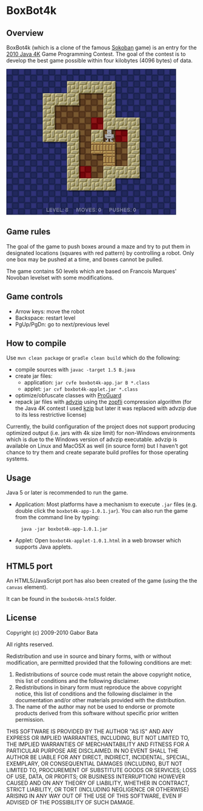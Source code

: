 BoxBot4k
========

Overview
--------
BoxBot4k (which is a clone of the famous [Sokoban](http://en.wikipedia.org/wiki/Sokoban) game) is an entry for the [2010 Java 4K](http://www.java4k.com/index.php?action=games&method=view&gid=281) Game Programming Contest. The goal of the contest is to develop the best game possible within four kilobytes (4096 bytes) of data.

![BoxBot4k](https://raw.githubusercontent.com/gaborbata/boxbot4k/master/resources/boxbot4k-capture.gif)

Game rules
----------
The goal of the game to push boxes around a maze and try to put them in designated locations (squares with red pattern) by controlling a robot. Only one box may be pushed at a time, and boxes cannot be pulled.

The game contains 50 levels which are based on Francois Marques' Novoban levelset with some modifications.

Game controls
-------------
* Arrow keys: move the robot
* Backspace: restart level
* PgUp/PgDn: go to next/previous level

How to compile
--------------
Use `mvn clean package` or `gradle clean build` which do the following:

* compile sources with `javac -target 1.5 B.java`
* create jar files:
    * application: `jar cvfe boxbot4k-app.jar B *.class`
    * applet: `jar cvf boxbot4k-applet.jar *.class`
* optimize/obfuscate classes with [ProGuard](http://proguard.sourceforge.net/)
* repack jar files with [advzip](http://advancemame.sourceforge.net/comp-readme.html) using the [zopfli](https://github.com/google/zopfli) compression algorithm (for the Java 4K contest I used [kzip](http://advsys.net/ken/utils.htm) but later it was replaced with advzip due to its less restrictive license)

Currently, the build configuration of the project does not support producing optimized output (i.e. jars with 4k size limit) for non-Windows environments which is due to the Windows version of advzip executable.
advzip is available on Linux and MacOSX as well (in source form) but I haven't got chance to try them and create separate build profiles for those operating systems.

Usage
-----
Java 5 or later is recommended to run the game.

* Application: Most platforms have a mechanism to execute `.jar` files (e.g. double click the `boxbot4k-app-1.0.1.jar`).
  You can also run the game from the command line by typing:

        java -jar boxbot4k-app-1.0.1.jar

* Applet: Open `boxbot4k-applet-1.0.1.html` in a web browser which supports Java applets.

HTML5 port
----------
An HTML5/JavaScript port has also been created of the game (using the the `canvas` element).

It can be found in the `boxbot4k-html5` folder.

License
-------
Copyright (c) 2009-2010 Gabor Bata

All rights reserved.

Redistribution and use in source and binary forms, with or without modification, are permitted provided that the following conditions are met:

1. Redistributions of source code must retain the above copyright notice, this list of conditions and the following disclaimer.
2. Redistributions in binary form must reproduce the above copyright notice, this list of conditions and the following disclaimer in the documentation and/or other materials provided with the distribution.
3. The name of the author may not be used to endorse or promote products derived from this software without specific prior written permission.

THIS SOFTWARE IS PROVIDED BY THE AUTHOR "AS IS" AND ANY EXPRESS OR IMPLIED WARRANTIES, INCLUDING, BUT NOT LIMITED TO, THE IMPLIED WARRANTIES OF MERCHANTABILITY AND FITNESS FOR A PARTICULAR PURPOSE ARE DISCLAIMED. IN NO EVENT SHALL THE AUTHOR BE LIABLE FOR ANY DIRECT, INDIRECT, INCIDENTAL, SPECIAL, EXEMPLARY, OR CONSEQUENTIAL DAMAGES (INCLUDING, BUT NOT LIMITED TO, PROCUREMENT OF SUBSTITUTE GOODS OR SERVICES; LOSS OF USE, DATA, OR PROFITS; OR BUSINESS INTERRUPTION) HOWEVER CAUSED AND ON ANY THEORY OF LIABILITY, WHETHER IN CONTRACT, STRICT LIABILITY, OR TORT (INCLUDING NEGLIGENCE OR OTHERWISE) ARISING IN ANY WAY OUT OF THE USE OF THIS SOFTWARE, EVEN IF ADVISED OF THE POSSIBILITY OF SUCH DAMAGE.
